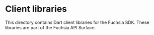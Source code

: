 # Client libraries

This directory contains Dart client libraries for the Fuchsia SDK. These libraries
are part of the Fuchsia API Surface.

